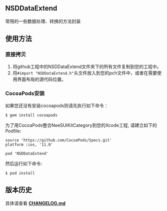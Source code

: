 ## NSDDataExtend

常用的一些数据处理、转换的方法封装

## 使用方法

### 直接拷贝
1.  将github工程中的NSDDataExtend文件夹下的所有文件复制到您的工程中。
2.  将`#import "NSDDataExtend.h"`头文件放入到您的pch文件中，或者在需要使用界面布局的源代码位置。

### CocoaPods安装

如果您还没有安装cocoapods则请先执行如下命令：
```
$ gem install cocoapods
```

为了用CocoaPods整合NeeSUIKitCategory到您的Xcode工程, 请建立如下的Podfile:

```
source 'https://github.com/CocoaPods/Specs.git'
platform :ios, '11.0'

pod 'NSDDataExtend'
```
   
然后运行如下命令:

```
$ pod install
```

## 版本历史
具体请查看 **[CHANGELOG.md](CHANGELOG.md)**
